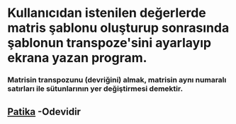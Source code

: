 # Kullanıcıdan istenilen değerlerde matris şablonu oluşturup sonrasında şablonun transpoze'sini ayarlayıp ekrana yazan program.
### Matrisin transpozunu (devriğini) almak, matrisin aynı numaralı satırları ile sütunlarının yer değiştirmesi demektir.

## [Patika](https://www.patika.dev/tr) -Odevidir
